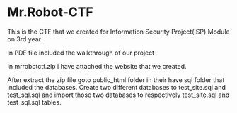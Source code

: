 # Mr.Robot-CTF
This is the CTF that we created for Information Security Project(ISP) Module on 3rd year.

In PDF file included the walkthrough of our project

In mrrobotctf.zip i have attached the website that we created.

After extract the zip file goto public_html folder in their have sql folder that included the databases.
Create two different databases to test_site.sql and test_sql.sql and import those two databases to respectively test_site.sql and test_sql.sql tables.

